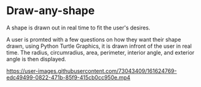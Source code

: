 # Draw-any-shape
A shape is drawn out in real time to fit the user's desires. 

A user is promted with a few questions on how they want their shape drawn, using Python Turtle Graphics, it is drawn infront of the user in real time.
The radius, circumradius, area, perimeter, interior angle, and exterior angle is then displayed.  






https://user-images.githubusercontent.com/73043409/161624769-edc49499-0822-471b-85f9-415cb0cc950e.mp4

